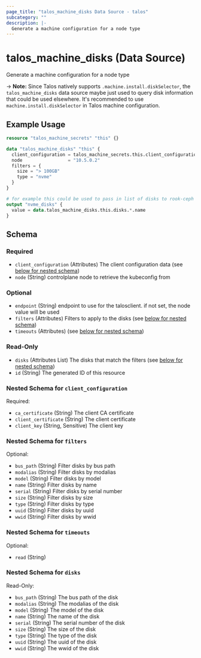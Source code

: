 ```yaml
---
page_title: "talos_machine_disks Data Source - talos"
subcategory: ""
description: |-
  Generate a machine configuration for a node type
---
```


# talos_machine_disks (Data Source)

Generate a machine configuration for a node type

-> **Note:** Since Talos natively supports `.machine.install.diskSelector`, the `talos_machine_disks` data source maybe just used to query disk information that could be used elsewhere. It's recommended to use `machine.install.diskSelector` in Talos machine configuration.

## Example Usage

```terraform
resource "talos_machine_secrets" "this" {}

data "talos_machine_disks" "this" {
  client_configuration = talos_machine_secrets.this.client_configuration
  node                 = "10.5.0.2"
  filters = {
    size = "> 100GB"
    type = "nvme"
  }
}

# for example this could be used to pass in list of disks to rook-ceph
output "nvme_disks" {
  value = data.talos_machine_disks.this.disks.*.name
}
```
<!-- schema generated by tfplugindocs -->
## Schema

### Required

- `client_configuration` (Attributes) The client configuration data (see [below for nested schema](#nestedatt--client_configuration))
- `node` (String) controlplane node to retrieve the kubeconfig from

### Optional

- `endpoint` (String) endpoint to use for the talosclient. if not set, the node value will be used
- `filters` (Attributes) Filters to apply to the disks (see [below for nested schema](#nestedatt--filters))
- `timeouts` (Attributes) (see [below for nested schema](#nestedatt--timeouts))

### Read-Only

- `disks` (Attributes List) The disks that match the filters (see [below for nested schema](#nestedatt--disks))
- `id` (String) The generated ID of this resource

<a id="nestedatt--client_configuration"></a>
### Nested Schema for `client_configuration`

Required:

- `ca_certificate` (String) The client CA certificate
- `client_certificate` (String) The client certificate
- `client_key` (String, Sensitive) The client key


<a id="nestedatt--filters"></a>
### Nested Schema for `filters`

Optional:

- `bus_path` (String) Filter disks by bus path
- `modalias` (String) Filter disks by modalias
- `model` (String) Filter disks by model
- `name` (String) Filter disks by name
- `serial` (String) Filter disks by serial number
- `size` (String) Filter disks by size
- `type` (String) Filter disks by type
- `uuid` (String) Filter disks by uuid
- `wwid` (String) Filter disks by wwid


<a id="nestedatt--timeouts"></a>
### Nested Schema for `timeouts`

Optional:

- `read` (String)


<a id="nestedatt--disks"></a>
### Nested Schema for `disks`

Read-Only:

- `bus_path` (String) The bus path of the disk
- `modalias` (String) The modalias of the disk
- `model` (String) The model of the disk
- `name` (String) The name of the disk
- `serial` (String) The serial number of the disk
- `size` (String) The size of the disk
- `type` (String) The type of the disk
- `uuid` (String) The uuid of the disk
- `wwid` (String) The wwid of the disk

